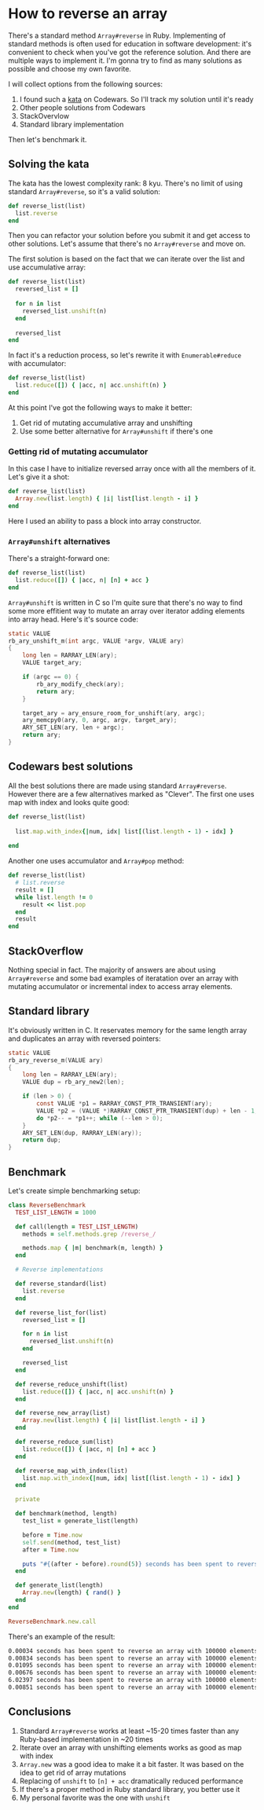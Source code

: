 # How to reverse an array

There's a standard method `Array#reverse` in Ruby. Implementing of standard methods is often used for education in software development: it's convenient to check when you've got the reference solution. And there are multiple ways to implement it. I'm gonna try to find as many solutions as possible and choose my own favorite.

I will collect options from the following sources:

1. I found such a [kata](https://www.codewars.com/kata/53da6d8d112bd1a0dc00008b) on Codewars. So I'll track my solution until it's ready
2. Other people solutions from Codewars
2. StackOvervlow
3. Standard library implementation
  
Then let's benchmark it.

## Solving the kata

The kata has the lowest complexity rank: 8 kyu. There's no limit of using standard `Array#reverse`, so it's a valid solution:
 
```ruby
def reverse_list(list)
  list.reverse
end
```

Then you can refactor your solution before you submit it and get access to other solutions. Let's assume that there's no `Array#reverse` and move on.

The first solution is based on the fact that we can iterate over the list and use accumulative array:
 
```ruby
def reverse_list(list)
  reversed_list = []
	
  for n in list
    reversed_list.unshift(n)
  end
  
  reversed_list
end
```
 
In fact it's a reduction process, so let's rewrite it with `Enumerable#reduce` with accumulator:
 
```ruby
def reverse_list(list)
  list.reduce([]) { |acc, n| acc.unshift(n) }
end
```

At this point I've got the following ways to make it better:

1. Get rid of mutating accumulative array and unshifting
2. Use some better alternative for `Array#unshift` if there's one

### Getting rid of mutating accumulator

In this case I have to initialize reversed array once with all the members of it. Let's give it a shot:

```ruby
def reverse_list(list)
  Array.new(list.length) { |i| list[list.length - i] }
end
```

Here I used an ability to pass a block into array constructor.

### `Array#unshift` alternatives

There's a straight-forward one:

```ruby
def reverse_list(list)
  list.reduce([]) { |acc, n| [n] + acc }
end
```

`Array#unshift` is written in C so I'm quite sure that there's no way to find some more effitient way to mutate an array over iterator adding elements into array head. Here's it's source code:

```c
static VALUE
rb_ary_unshift_m(int argc, VALUE *argv, VALUE ary)
{
    long len = RARRAY_LEN(ary);
    VALUE target_ary;

    if (argc == 0) {
        rb_ary_modify_check(ary);
        return ary;
    }

    target_ary = ary_ensure_room_for_unshift(ary, argc);
    ary_memcpy0(ary, 0, argc, argv, target_ary);
    ARY_SET_LEN(ary, len + argc);
    return ary;
}
```

## Codewars best solutions

All the best solutions there are made using standard `Array#reverse`. However there are a few alternatives marked as "Clever". The first one uses map with index and looks quite good:

```ruby
def reverse_list(list)
  
  list.map.with_index{|num, idx| list[(list.length - 1) - idx] }
  
end
```

Another one uses accumulator and `Array#pop` method:

```ruby
def reverse_list(list)
  # list.reverse
  result = []
  while list.length != 0
    result << list.pop
  end
  result
end
```

## StackOverflow

Nothing special in fact. The majority of answers are about using `Array#reverse` and some bad examples of iteratation over an array with mutating accumulator or incremental index to access array elements.

## Standard library

It's obviously written in C. It reservates memory for the same length array and duplicates an array with reversed pointers:

```c
static VALUE
rb_ary_reverse_m(VALUE ary)
{
    long len = RARRAY_LEN(ary);
    VALUE dup = rb_ary_new2(len);

    if (len > 0) {
        const VALUE *p1 = RARRAY_CONST_PTR_TRANSIENT(ary);
        VALUE *p2 = (VALUE *)RARRAY_CONST_PTR_TRANSIENT(dup) + len - 1;
        do *p2-- = *p1++; while (--len > 0);
    }
    ARY_SET_LEN(dup, RARRAY_LEN(ary));
    return dup;
}
```

## Benchmark

Let's create simple benchmarking setup:

```ruby
class ReverseBenchmark
  TEST_LIST_LENGTH = 1000

  def call(length = TEST_LIST_LENGTH)
    methods = self.methods.grep /reverse_/

    methods.map { |m| benchmark(m, length) }
  end

  # Reverse implementations

  def reverse_standard(list)
    list.reverse
  end

  def reverse_list_for(list)
    reversed_list = []

    for n in list
      reversed_list.unshift(n)
    end

    reversed_list
  end

  def reverse_reduce_unshift(list)
    list.reduce([]) { |acc, n| acc.unshift(n) }
  end

  def reverse_new_array(list)
    Array.new(list.length) { |i| list[list.length - i] }
  end

  def reverse_reduce_sum(list)
    list.reduce([]) { |acc, n| [n] + acc }
  end

  def reverse_map_with_index(list)
    list.map.with_index{|num, idx| list[(list.length - 1) - idx] }
  end

  private

  def benchmark(method, length)
    test_list = generate_list(length)

    before = Time.now
    self.send(method, test_list)
    after = Time.now

    puts "#{(after - before).round(5)} seconds has been spent to reverse an array with #{length} elements by #{method}"
  end

  def generate_list(length)
    Array.new(length) { rand() }
  end
end

ReverseBenchmark.new.call
```

There's an example of the result:

```bash
0.00034 seconds has been spent to reverse an array with 100000 elements by reverse_standard
0.00834 seconds has been spent to reverse an array with 100000 elements by reverse_list_for
0.01095 seconds has been spent to reverse an array with 100000 elements by reverse_reduce_unshift
0.00676 seconds has been spent to reverse an array with 100000 elements by reverse_new_array
6.02397 seconds has been spent to reverse an array with 100000 elements by reverse_reduce_sum
0.00851 seconds has been spent to reverse an array with 100000 elements by reverse_map_with_index
```

## Conclusions

1. Standard `Array#reverse` works at least ~15-20 times faster than any Ruby-based implementation in ~20 times
2. Iterate over an array with unshifting elements works as good as map with index
3. `Array.new` was a good idea to make it a bit faster. It was based on the idea to get rid of array mutations
4. Replacing of `unshift` to `[n] + acc` dramatically reduced performance
5. If there's a proper method in Ruby standard library, you better use it
6. My personal favorite was the one with `unshift`
